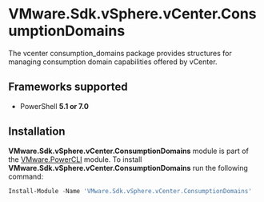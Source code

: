 # VMware.Sdk.vSphere.vCenter.ConsumptionDomains

The vcenter consumption_domains package provides structures for managing consumption domain capabilities offered by vCenter.

<a name="frameworks-supported"></a>
## Frameworks supported
- PowerShell **5.1 or 7.0**

<a name="installation"></a>
## Installation

**VMware.Sdk.vSphere.vCenter.ConsumptionDomains** module is part of the [VMware.PowerCLI](https://www.powershellgallery.com/packages/VMware.PowerCLI) module. To install **VMware.Sdk.vSphere.vCenter.ConsumptionDomains** run the following command:

```powershell
Install-Module -Name 'VMware.Sdk.vSphere.vCenter.ConsumptionDomains'
```
